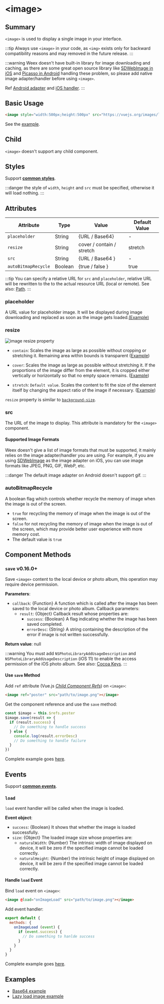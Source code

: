 # &lt;image&gt;

## Summary

`<image>` is used to display a single image in your interface.

:::tip
Always use `<image>` in your code, as `<img>` exists only for backward compatibility reasons and may removed in the future release.
:::

:::warning
Weex doesn't have built-in library for image downloading and caching, as there are some great open source library like  [SDWebImage in iOS](https://github.com/rs/SDWebImage) and [Picasso in Android](https://github.com/square/picasso) handling these problem, so please add native image adapter/handler before using `<image>`.

Ref [Android adapter](../api/android-apis.html) and [iOS handler](../api/ios-apis.html).
:::

## Basic Usage
```html
<image style="width:500px;height:500px" src="https://vuejs.org/images/logo.png"></image>
```

See the [example](http://dotwe.org/vue/00f4b68b3a86360df1f38728fd0b4a1f).

## Child
`<image>` doesn't support any child component.

## Styles

Support **[common styles](../styles/common-styles.html)**.

:::danger
the style of `width`, `height` and `src` must be specified, otherwise it will load nothing.
:::

## Attributes

| Attribute           | Type   | Value                      | Default Value |
| ------------------- | ------ | -------------------------- | ------------- |
| `placeholder`       | String | {URL / Base64}             | -             |
| `resize`            | String | cover / contain / stretch  | stretch       |
| `src`               | String | {URL / Base64 }            | -             |
| `autoBitmapRecycle` | Boolean| {true / false }            | true          |

:::tip
You can specify a relative URL  for `src` and `placeholder`, relative URL will be rewritten to the to the actual resource URL (local or remote). See also: [Path](../../guide/advanced/asset-path.html).
:::

### placeholder

A URL value for placeholder image. It will be displayed during image downloading and replaced as soon as the image gets loaded.[(Example)](http://dotwe.org/vue/712ef102fc5e073b6c7e3b701545681c)

### resize

![image resize property](../images/image-resize-property.png)

- `contain`: Scales the image as large as possible without cropping or stretching it. Remaining area within bounds is transparent ([Example](http://dotwe.org/vue/89be94dcd1fec73b77246ec46c678914))


- `cover`: Scales the image as large as possible without stretching it. If the proportions of the image differ from the element, it is cropped either vertically or horizontally so that no empty space remains.  ([Example](http://dotwe.org/vue/f38e311d2e6b2af87f0a65a8f37d9490))

-  `stretch`: `Default value`. Scales the content to fit the size of the element itself by changing the aspect ratio of the image if necessary. ([Example](http://dotwe.org/vue/f38e311d2e6b2af87f0a65a8f37d9490))

`resize` property is similar to [`background-size`](https://developer.mozilla.org/en-US/docs/Web/CSS/background-size).

### src

The URL of the image to display. This attribute is mandatory for the `<image>` component.

#### Supported Image Formats

Weex doesn't give a list of image formats that must be supported, it mainly relies on the image adapter/handler you are using. For example, if you are using [SDWebImage](https://github.com/rs/SDWebImage#supported-image-formats) as the image adapter on iOS, you can use image formats like JPEG, PNG, GIF, WebP, etc.

:::danger
The default image adapter on Android doesn't support gif.
:::

### autoBitmapRecycle
A boolean flag which controls whether recycle the memory of image when the image is out of the screen.

* `true` for recycling the memory of image when the image is out of the screen. 
* `false` for not recycling the memory of image when the image is out of the screen, which may provide better user experience with more memory cost.
* The default value is `true`

## Component Methods

### `save` <span class="api-version">v0.16.0+</span>

Save `<image>` content to the local device or photo album, this operation may require device permission.

**Parameters**:

* `callback`: {Function}  A function which is called after the image has been saved to the local device or photo album. Callback parameters:
  * `result`: {Object} Callback result whose properties are:
    * `success`: {Boolean}  A flag indicating whether the image has been saved completed.
    * `errorDesc`: {String} A string containing the description of the error if image is not written successfully.

**Return value**: null

:::warning
You must add `NSPhotoLibraryAddUsageDescription` and `NSPhotoLibraryAddUsageDescription` (iOS 11) to enable the access permission of the iOS photo album. See also: [Cocoa Keys](https://developer.apple.com/library/content/documentation/General/Reference/InfoPlistKeyReference/Articles/CocoaKeys.html).
:::

#### Use `save` Method

Add `ref` attribute (Vue.js *[Child Component Refs](https://vuejs.org/v2/guide/components.html#Child-Component-Refs)*) on `<image>`:

```html
<image ref="poster" src="path/to/image.png"></image>
```

Get the component reference and use the `save` method:

```js
const $image = this.$refs.poster
$image.save(result => {
  if (result.success) {
    // Do something to handle success
  } else {
    console.log(result.errorDesc)
    // Do something to handle failure
  }
})
```

Complete example goes [here](http://dotwe.org/vue/fadcd44a7031943ff0feaaf1895df414).

## Events

Support **[common events](../events/common-events.html)**.
### `load`

`load` event handler will be called when the image is loaded.

**Event object**:

- `success`: {Boolean} It shows that whether the image is loaded successfully.
- `size`: {Object} The loaded image size whose properties are:
  - `naturalWidth`: {Number} The intrinsic width of image displayed on device,  it will be zero if the specified image cannot be loaded correctly.
  - `naturalHeight`: {Number} the intrinsic height of image displayed on device, it will be zero if the specified image cannot be loaded correctly.

#### Handle `load` Event

Bind `load` event on `<image>`:

```html
<image @load="onImageLoad" src="path/to/image.png"></image>
```

Add event handler:

```js
export default {
  methods: {
    onImageLoad (event) {
      if (event.success) {
        // Do something to hanlde success
      }
    }
  }
}
```

Complete example goes [here](http://dotwe.org/vue/94de9307517240dec066d2ea57fe54a0).

## Examples
* [Base64 example](http://dotwe.org/vue/ba477790c85ea12bbf7ad3a5f0885b5c)
* [Lazy load image example](http://dotwe.org/vue/b0b146e4e6fa4890f800e18cb950f803)
